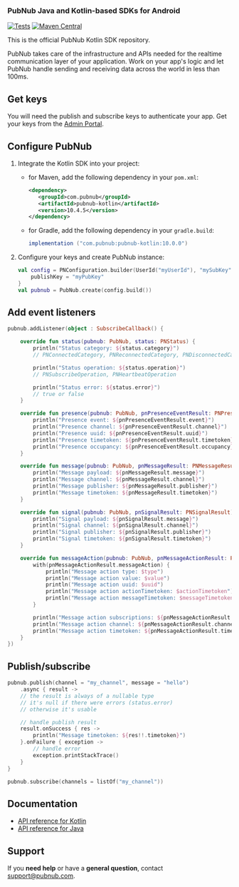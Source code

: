### PubNub Java and Kotlin-based SDKs for Android

[![Tests](https://github.com/pubnub/kotlin/actions/workflows/run-tests.yml/badge.svg)](https://github.com/pubnub/kotlin/actions/workflows/run-tests.yml)
[![Maven Central](https://img.shields.io/maven-central/v/com.pubnub/pubnub-kotlin.svg)](https://maven-badges.herokuapp.com/maven-central/com.pubnub/pubnub-kotlin)

This is the official PubNub Kotlin SDK repository.

PubNub takes care of the infrastructure and APIs needed for the realtime communication layer of your application. Work on your app's logic and let PubNub handle sending and receiving data across the world in less than 100ms.

## Get keys

You will need the publish and subscribe keys to authenticate your app. Get your keys from the [Admin Portal](https://dashboard.pubnub.com/login).

## Configure PubNub

1. Integrate the Kotlin SDK into your project:

   * for Maven, add the following dependency in your `pom.xml`:
     ```xml
     <dependency>
        <groupId>com.pubnub</groupId>
        <artifactId>pubnub-kotlin</artifactId>
        <version>10.4.5</version>
     </dependency>
     ```

   * for Gradle, add the following dependency in your `gradle.build`:
     ```groovy
     implementation ("com.pubnub:pubnub-kotlin:10.0.0")
     ```

2. Configure your keys and create PubNub instance:

    ```kotlin
    val config = PNConfiguration.builder(UserId("myUserId"), "mySubKey") {
        publishKey = "myPubKey"
    }
    val pubnub = PubNub.create(config.build())
    ```

## Add event listeners

```kotlin
pubnub.addListener(object : SubscribeCallback() {

    override fun status(pubnub: PubNub, status: PNStatus) {
        println("Status category: ${status.category}")
        // PNConnectedCategory, PNReconnectedCategory, PNDisconnectedCategory

        println("Status operation: ${status.operation}")
        // PNSubscribeOperation, PNHeartbeatOperation

        println("Status error: ${status.error}")
        // true or false
    }

    override fun presence(pubnub: PubNub, pnPresenceEventResult: PNPresenceEventResult) {
        println("Presence event: ${pnPresenceEventResult.event}")
        println("Presence channel: ${pnPresenceEventResult.channel}")
        println("Presence uuid: ${pnPresenceEventResult.uuid}")
        println("Presence timetoken: ${pnPresenceEventResult.timetoken}")
        println("Presence occupancy: ${pnPresenceEventResult.occupancy}")
    }

    override fun message(pubnub: PubNub, pnMessageResult: PNMessageResult) {
        println("Message payload: ${pnMessageResult.message}")
        println("Message channel: ${pnMessageResult.channel}")
        println("Message publisher: ${pnMessageResult.publisher}")
        println("Message timetoken: ${pnMessageResult.timetoken}")
    }

    override fun signal(pubnub: PubNub, pnSignalResult: PNSignalResult) {
        println("Signal payload: ${pnSignalResult.message}")
        println("Signal channel: ${pnSignalResult.channel}")
        println("Signal publisher: ${pnSignalResult.publisher}")
        println("Signal timetoken: ${pnSignalResult.timetoken}")
    }

    override fun messageAction(pubnub: PubNub, pnMessageActionResult: PNMessageActionResult) {
        with(pnMessageActionResult.messageAction) {
            println("Message action type: $type")
            println("Message action value: $value")
            println("Message action uuid: $uuid")
            println("Message action actionTimetoken: $actionTimetoken")
            println("Message action messageTimetoken: $messageTimetoken")
        }

        println("Message action subscriptions: ${pnMessageActionResult.subscription}")
        println("Message action channel: ${pnMessageActionResult.channel}")
        println("Message action timetoken: ${pnMessageActionResult.timetoken}")
    }
})
```

## Publish/subscribe

```kotlin
pubnub.publish(channel = "my_channel", message = "hello")
    .async { result -> 
    // the result is always of a nullable type
    // it's null if there were errors (status.error)
    // otherwise it's usable

    // handle publish result
    result.onSuccess { res ->
        println("Message timetoken: ${res!!.timetoken}")
    }.onFailure { exception ->
        // handle error
        exception.printStackTrace()
    }
}

pubnub.subscribe(channels = listOf("my_channel"))
```

## Documentation

* [API reference for Kotlin ](https://www.pubnub.com/docs/sdks/kotlin)
* [API reference for Java ](https://www.pubnub.com/docs/sdks/java)

## Support

If you **need help** or have a **general question**, contact support@pubnub.com.

